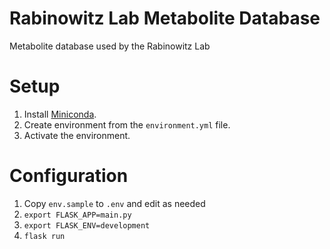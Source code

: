 # Rabinowitz Lab Metabolite Database

Metabolite database used by the Rabinowitz Lab


# Setup

1.  Install [Miniconda](https://conda.io/miniconda.html).
2.  Create environment from the `environment.yml` file.
3.  Activate the environment.


# Configuration

1.  Copy `env.sample` to `.env` and edit as needed
2.  `export FLASK_APP=main.py`
3.  `export FLASK_ENV=development`
4.  `flask run`

